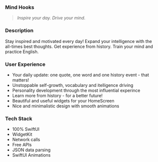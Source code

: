 ### Mind Hooks

> *Inspire your day. Drive your mind.*

### Description
Stay inspired and motivated every day! Expand your intelligence with the all-times best thoughts. Get experience from history. Train your mind and practice English.

### User Experience
* Your daily update: one quote, one word and one history event - that matters!
* Unstoppable self-growth, vocabulary and itelligence driving
* Personality development through the most influential experince
* Learn more from history - for a better future! 
* Beautiful and useful widgets for your HomeScreen
* Nice and minimalistic design with smooth animations

### Tech Stack
* 100% SwiftUI 
* WidgetKit
* Network calls
* Free APIs
* JSON data parsing
* SwiftUI Animations
